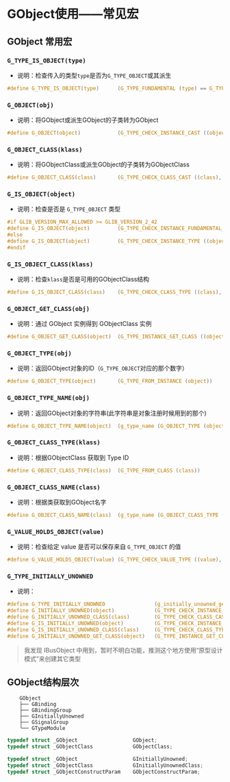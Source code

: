 # GObject使用——常见宏


## GObject 常用宏

### `G_TYPE_IS_OBJECT(type)`

- 说明：检查传入的类型`type`是否为`G_TYPE_OBJECT`或其派生
```c
#define G_TYPE_IS_OBJECT(type)      (G_TYPE_FUNDAMENTAL (type) == G_TYPE_OBJECT)
```

### `G_OBJECT(obj)`

- 说明：将GObject或派生GObject的子类转为GObject

```c
#define G_OBJECT(object)            (G_TYPE_CHECK_INSTANCE_CAST ((object), G_TYPE_OBJECT, GObject))
```

### `G_OBJECT_CLASS(klass)`

- 说明：将GObjectClass或派生GObject的子类转为GObjectClass

```c
#define G_OBJECT_CLASS(class)       (G_TYPE_CHECK_CLASS_CAST ((class), G_TYPE_OBJECT, GObjectClass))
```

### `G_IS_OBJECT(object)`

- 说明：检查是否是 `G_TYPE_OBJECT` 类型

```c
#if GLIB_VERSION_MAX_ALLOWED >= GLIB_VERSION_2_42
#define G_IS_OBJECT(object)         (G_TYPE_CHECK_INSTANCE_FUNDAMENTAL_TYPE ((object), G_TYPE_OBJECT))
#else
#define G_IS_OBJECT(object)         (G_TYPE_CHECK_INSTANCE_TYPE ((object), G_TYPE_OBJECT))
#endif
```

### `G_IS_OBJECT_CLASS(klass)`

- 说明：检查`klass`是否是可用的GObjectClass结构

```c
#define G_IS_OBJECT_CLASS(class)    (G_TYPE_CHECK_CLASS_TYPE ((class), G_TYPE_OBJECT))
```

### `G_OBJECT_GET_CLASS(obj)`

- 说明：通过 GObject 实例得到 GObjectClass 实例

```c
#define G_OBJECT_GET_CLASS(object)  (G_TYPE_INSTANCE_GET_CLASS ((object), G_TYPE_OBJECT, GObjectClass))
```

### `G_OBJECT_TYPE(obj)`

- 说明：返回GObject对象的ID（`G_TYPE_OBJECT`对应的那个数字）

```c
#define G_OBJECT_TYPE(object)       (G_TYPE_FROM_INSTANCE (object))
```

### `G_OBJECT_TYPE_NAME(obj)`

- 说明：返回GObject对象的字符串(此字符串是对象注册时候用到的那个)

```c
#define G_OBJECT_TYPE_NAME(object)  (g_type_name (G_OBJECT_TYPE (object)))
```

### `G_OBJECT_CLASS_TYPE(klass)`

- 说明：根据GObjectClass 获取到 Type ID

```c
#define G_OBJECT_CLASS_TYPE(class)  (G_TYPE_FROM_CLASS (class))
```

### `G_OBJECT_CLASS_NAME(class)`

- 说明：根据类获取到GObject名字

```c
#define G_OBJECT_CLASS_NAME(class)  (g_type_name (G_OBJECT_CLASS_TYPE (class)))
```

### `G_VALUE_HOLDS_OBJECT(value)`

- 说明：检查给定 value 是否可以保存来自 `G_TYPE_OBJECT` 的值

```c
#define G_VALUE_HOLDS_OBJECT(value) (G_TYPE_CHECK_VALUE_TYPE ((value), G_TYPE_OBJECT))
```

### `G_TYPE_INITIALLY_UNOWNED`

- 说明：

```c
#define G_TYPE_INITIALLY_UNOWNED	            (g_initially_unowned_get_type())
#define G_INITIALLY_UNOWNED(object)             (G_TYPE_CHECK_INSTANCE_CAST ((object), G_TYPE_INITIALLY_UNOWNED, GInitiallyUnowned))
#define G_INITIALLY_UNOWNED_CLASS(class)        (G_TYPE_CHECK_CLASS_CAST ((class), G_TYPE_INITIALLY_UNOWNED, GInitiallyUnownedClass))
#define G_IS_INITIALLY_UNOWNED(object)          (G_TYPE_CHECK_INSTANCE_TYPE ((object), G_TYPE_INITIALLY_UNOWNED))
#define G_IS_INITIALLY_UNOWNED_CLASS(class)     (G_TYPE_CHECK_CLASS_TYPE ((class), G_TYPE_INITIALLY_UNOWNED))
#define G_INITIALLY_UNOWNED_GET_CLASS(object)   (G_TYPE_INSTANCE_GET_CLASS ((object), G_TYPE_INITIALLY_UNOWNED, GInitiallyUnownedClass))
```

> 我发现 IBusObject 中用到，暂时不明白功能，推测这个地方使用“原型设计模式”来创建其它类型

## GObject结构层次

```
    GObject
    ├── GBinding
    ├── GBindingGroup
    ├── GInitiallyUnowned
    ├── GSignalGroup
    ╰── GTypeModule
```

```c
typedef struct _GObject                  GObject;
typedef struct _GObjectClass             GObjectClass;

typedef struct _GObject                  GInitiallyUnowned;
typedef struct _GObjectClass             GInitiallyUnownedClass;
typedef struct _GObjectConstructParam    GObjectConstructParam;
```


